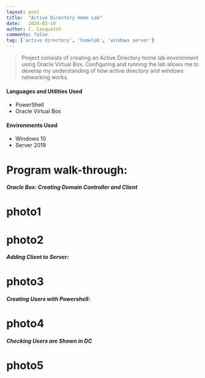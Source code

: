 ```yaml
---
layout: post
title:  "Active Directory Home Lab"
date:   2024-03-10
author: C. Casquatch
comments: false
tag: ['active directory', 'homelab', 'windows server']
---
```


> Project consists of creating an Active Directory home lab environment using Oracle Virtual Box.
> Configuring and running the lab allows me to develop my understanding of how active directory and windows networking works.

#### Languages and Utilities Used
* PowerShell
* Oracle Virtual Box

#### Environments Used
* Windows 10
* Server 2019

# Program walk-through:

##### Oracle Box: Creating Domain Controller and Client
# photo1
# photo2

##### Adding Client to Server:
# photo3

##### Creating Users with Powershell:
# photo4

##### Checking Users are Shown in DC
# photo5
